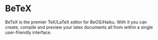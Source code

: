 BeTeX
======================
BeTeX is the premier TeX/LaTeX editor for BeOS/Haiku. With it you can create, compile and preview your latex documents all from within a single user-friendly interface.
